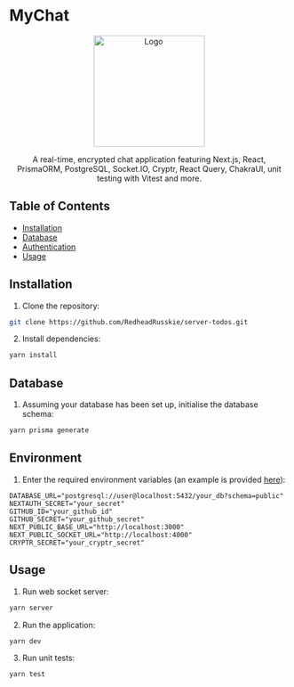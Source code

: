 # MyChat

<p align="center">
  <img src="https://github.com/RedheadRusskie/mychat/blob/develop/public/assets/logo.png" alt="Logo" width="200" />
</p>

<p align="center">
  A real-time, encrypted chat application featuring Next.js, React, PrismaORM, PostgreSQL, Socket.IO, Cryptr, React Query, ChakraUI, unit testing with Vitest and more.
</p>

## Table of Contents

- [Installation](#installation)
- [Database](#database)
- [Authentication](#environment)
- [Usage](#usage)

## Installation

1. Clone the repository:

```bash
git clone https://github.com/RedheadRusskie/server-todos.git
```

2. Install dependencies:

```bash
yarn install
```

## Database

1. Assuming your database has been set up, initialise the database schema:

```bash
yarn prisma generate
```

## Environment

1. Enter the required environment variables (an example is provided [here](https://github.com/RedheadRusskie/mychat/blob/develop/.env.example)):

```
DATABASE_URL="postgresql://user@localhost:5432/your_db?schema=public"
NEXTAUTH_SECRET="your_secret"
GITHUB_ID="your_github_id"
GITHUB_SECRET="your_github_secret"
NEXT_PUBLIC_BASE_URL="http://localhost:3000"
NEXT_PUBLIC_SOCKET_URL="http://localhost:4000"
CRYPTR_SECRET="your_cryptr_secret"
```

## Usage

1. Run web socket server:

```bash
yarn server
```

2. Run the application:

```bash
yarn dev
```

3. Run unit tests:

```bash
yarn test
```
